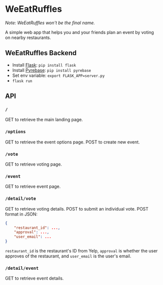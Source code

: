 # WeEatRuffles

*Note: WeEatRuffles won't be the final name.*

A simple web app that helps you and your friends plan an event by voting on nearby restaurants.

## WeEatRuffles Backend

* Install [Flask](http://flask.pocoo.org): `pip install flask`
* Install [Pyrebase](https://github.com/thisbejim/Pyrebase): `pip install pyrebase`
* Set env variable: `export FLASK_APP=server.py`
* `flask run`

## API

### `/`

GET to retrieve the main landing page.

### `/options`

GET to retrieve the event options page.
POST to create new event.

### `/vote`

GET to retrieve voting page.

### `/event`

GET to retrieve event page.

### `/detail/vote`

GET to retrieve voting details.
POST to submit an individual vote.
POST format in JSON:
```JSON
{
    "restaurant_id": ...,
    "approval": ...,
    "user_email": ...
}
```
`restaurant_id` is the restaurant's ID from Yelp,
`approval` is whether the user approves of the restaurant,
and `user_email` is the user's email.

### `/detail/event`

GET to retrieve event details.

